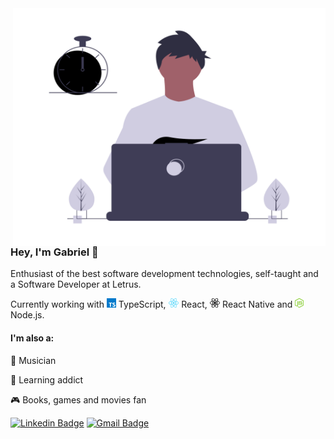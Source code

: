<img src="https://github.com/gabrielsanttana/gabrielsanttana/blob/master/.github/gabriel.png?raw=true" width="500px" height="380px"  align='right' />

### Hey, I'm Gabriel 👋

<p>Enthusiast of the best software development technologies, self-taught and a Software Developer at Letrus.</p>

<p>Currently working with <img src="https://github.com/gabrielsanttana/gabrielsanttana/blob/master/.github/typescript.png" alt="react" height="15"> TypeScript, <img src="https://github.com/gabrielsanttana/gabrielsanttana/blob/master/.github/react.png" alt="react" height="15"> React, <img src="https://github.com/gabrielsanttana/gabrielsanttana/blob/master/.github/react-native.png" alt="react-native" height="15"> React Native and <img src="https://github.com/gabrielsanttana/gabrielsanttana/blob/master/.github/nodejs.png" alt="nodejs" height="15"> Node.js.</p>

<h4>I'm also a:</h4>

🎸 Musician

🧠 Learning addict

🎮 Books, games and movies fan

[![Linkedin Badge](https://img.shields.io/badge/-Gabriel%20Santana-blue?style=flat-square&logo=Linkedin&logoColor=white&link=https://www.linkedin.com/in/gabrielsanttana)](https://www.linkedin.com/in/gabrielsanttana)
[![Gmail Badge](https://img.shields.io/badge/-Gmail-c14438?style=flat-square&logo=Gmail&logoColor=white&link=mailto:gabriel.gsantana7@gmail.com)](mailto:gabriel.gsantana7@gmail.com)
